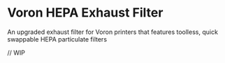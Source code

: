 # Voron HEPA Exhaust Filter
An upgraded exhaust filter for Voron printers that features toolless, quick swappable HEPA particulate filters 

// WIP
